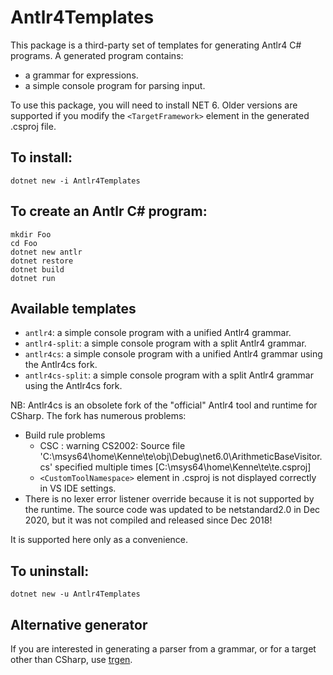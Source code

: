 # Antlr4Templates

This package is a third-party set of templates for generating Antlr4 C# programs.
A generated program contains:
* a grammar for expressions.
* a simple console program for parsing input.

To use this package, you will need to install NET 6.
Older versions are supported if
you modify the `<TargetFramework>` element in the
generated .csproj file.

## To install:

    dotnet new -i Antlr4Templates

## To create an Antlr C# program:

    mkdir Foo
    cd Foo
    dotnet new antlr
    dotnet restore
    dotnet build
    dotnet run

## Available templates

* `antlr4`: a simple console program with a unified Antlr4 grammar.
* `antlr4-split`: a simple console program with a split Antlr4 grammar.
* `antlr4cs`: a simple console program with a unified Antlr4 grammar using the Antlr4cs fork.
* `antlr4cs-split`: a simple console program with a split Antlr4 grammar using the Antlr4cs fork.

NB: Antlr4cs is an obsolete fork of the "official" Antlr4 tool and runtime for CSharp.
The fork has numerous problems:

* Build rule problems
    * CSC : warning CS2002: Source file 'C:\msys64\home\Kenne\te\obj\Debug\net6.0\ArithmeticBaseVisitor.cs' specified multiple times [C:\msys64\home\Kenne\te\te.csproj]
    * `<CustomToolNamespace>` element in .csproj is not displayed correctly in VS IDE settings.
* There is no lexer error listener override because it is not supported by the runtime. The source code was updated to be netstandard2.0 in Dec 2020, but it was not compiled and released since Dec 2018!

It is supported here only as a convenience.

## To uninstall:

    dotnet new -u Antlr4Templates

## Alternative generator

If you are interested in generating a parser from a grammar,
or for a target other than CSharp,
use [trgen](https://github.com/kaby76/Domemtech.Trash/tree/main/trgen).
